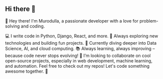 ## Hi there 👋
👋 Hey there! I'm Murodulla, a passionate developer with a love for problem-solving and coding.

💻 I write code in Python, Django, React, and more.
🚀 Always exploring new technologies and building fun projects.
🌱 Currently diving deeper into Data Science, AI, and cloud computing.
📚 Always learning, always improving – because code never stops evolving!
🔭 I’m looking to collaborate on cool open-source projects, especially in web development, machine learning, and automation.
Feel free to check out my repos! Let's code something awesome together. 🚀
